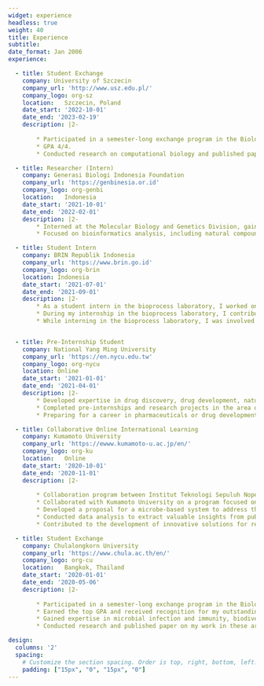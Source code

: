 ```yaml
---
widget: experience
headless: true
weight: 40
title: Experience
subtitle:
date_format: Jan 2006
experience:

  - title: Student Exchange
    company: University of Szczecin
    company_url: 'http://www.usz.edu.pl/'
    company_logo: org-sz
    location:   Szczecin, Poland
    date_start: '2022-10-01'
    date_end: '2023-02-19'
    description: |2-
        
        * Participated in a semester-long exchange program in the Biology Department under the Erasmus+ Scholarship.
        * GPA 4/4.
        * Conducted research on computational biology and published paper on my work in these areas.

  - title: Researcher (Intern)
    company: Generasi Biologi Indonesia Foundation
    company_url: 'https://genbinesia.or.id'
    company_logo: org-genbi
    location:   Indonesia
    date_start: '2021-10-01'
    date_end: '2022-02-01'
    description: |2-
        * Interned at the Molecular Biology and Genetics Division, gaining experience in bioinformatics analysis, including natural compound modeling and molecular docking.
        * Focused on bioinformatics analysis, including natural compound modeling and molecular docking.

  - title: Student Intern
    company: BRIN Republik Indonesia
    company_url: 'https://www.brin.go.id'
    company_logo: org-brin
    location: Indonesia
    date_start: '2021-07-01'
    date_end: '2021-09-01'
    description: |2-
        * As a student intern in the bioprocess laboratory, I worked on evaluating microalgae growth medium and performed data visualization.
        * During my internship in the bioprocess laboratory, I contributed to the evaluation of microalgae growth medium and presented the findings through data visualization.
        * While interning in the bioprocess laboratory, I was involved in evaluating microalgae growth medium and using data visualization to present the results. I was also a semi-finalist in the APEC YES Challenge.


  - title: Pre-Internship Student
    company: National Yang Ming University
    company_url: 'https://en.nycu.edu.tw'
    company_logo: org-nycu
    location: Online
    date_start: '2021-01-01'
    date_end: '2021-04-01'
    description: |2-
        * Developed expertise in drug discovery, drug development, natural product exploration, and computational studies on molecular docking and molecular dynamics.
        * Completed pre-internships and research projects in the area of natural product exploration.
        * Preparing for a career in pharmaceuticals or drug development, where I hope to use my knowledge and skills to contribute to the development of new and effective treatments for diseases.

  - title: Collaborative Online International Learning
    company: Kumamoto University
    company_url: 'https://ewww.kumamoto-u.ac.jp/en/'
    company_logo: org-ku
    location:   Online
    date_start: '2020-10-01'
    date_end: '2020-11-01'
    description: |2-
        
        * Collaboration program between Institut Teknologi Sepuluh Nopember and Kumamoto University
        * Collaborated with Kumamoto University on a program focused on biomass utilization as a renewable energy source.
        * Developed a proposal for a microbe-based system to address the issue of food waste in Surabaya.
        * Conducted data analysis to extract valuable insights from public waste data.
        * Contributed to the development of innovative solutions for renewable energy and waste management.

  - title: Student Exchange
    company: Chulalongkorn University
    company_url: 'https://www.chula.ac.th/en/'
    company_logo: org-cu
    location:   Bangkok, Thailand
    date_start: '2020-01-01'
    date_end: '2020-05-06'
    description: |2-
        
        * Participated in a semester-long exchange program in the Biology Department under the ASEAN & NON-ASEAN Scholarship.
        * Earned the top GPA and received recognition for my outstanding work on my special project about biological control for _Michania mirachanta_ in Saraburi, Thailand, under the supervision of Prof. Chatchawan Chaisuekul.
        * Gained expertise in microbial infection and immunity, biodiversity, environmental science, and other key topics in biology.
        * Conducted research and published paper on my work in these areas.

design:
  columns: '2'
  spacing:
    # Customize the section spacing. Order is top, right, bottom, left.
    padding: ["15px", "0", "15px", "0"]
---
```

